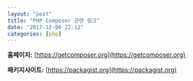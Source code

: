 ```yaml
---
layout: "post"
title: "PHP Composer 관련 링크"
date: "2017-12-06 22:12"
categories: [php]
---
```


**홈페이지:** [https://getcomposer.org](https://getcomposer.org)

**패키지사이트:** [https://packagist.org](https://packagist.org)
